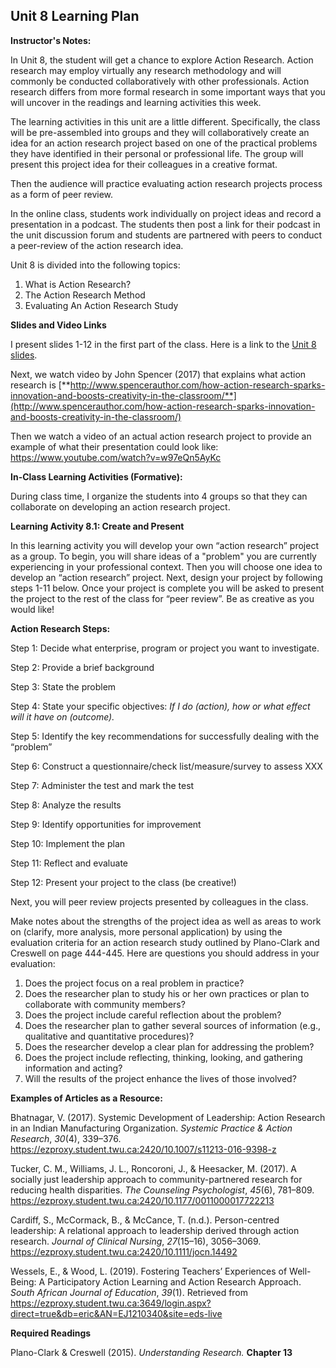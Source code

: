 ## Unit 8 Learning Plan

**Instructor's Notes:**

In Unit 8, the student will get a chance to explore Action Research. Action research may employ virtually any research methodology and will commonly be conducted collaboratively with other professionals. Action research differs from more formal research in some important ways that you will uncover in the readings and learning activities this week.

The learning activities in this unit are a little different. Specifically, the class will be pre-assembled into groups and they will collaboratively create an idea for an action research project based on one of the practical problems they have identified in their personal or professional life. The group will present this project idea for their colleagues in a creative format.

Then the audience will practice evaluating action research projects process as a form of peer review.

In the online class, students work individually on project ideas and record a presentation in a podcast.  The students then post a link for their podcast in the unit discussion forum and students are partnered with peers to conduct a peer-review of the action research idea.

Unit 8 is divided into the following topics:

1. What is Action Research?
2. The Action Research Method
3. Evaluating An Action Research Study

**Slides and Video Links**

I present slides 1-12 in the first part of the class.  Here is a link to the [Unit 8 slides](https://drive.google.com/file/d/1GQFqqNMVtzLWnVqfdixTmYz82yfXgKqW/view?usp=sharing). 

Next, we watch video by John Spencer (2017) that explains what action research is [**http://www.spencerauthor.com/how-action-research-sparks-innovation-and-boosts-creativity-in-the-classroom/**](http://www.spencerauthor.com/how-action-research-sparks-innovation-and-boosts-creativity-in-the-classroom/)

Then we watch a video of an actual action research project to provide an example of what their presentation could look like: https://www.youtube.com/watch?v=w97eQn5AyKc 

**In-Class Learning Activities (Formative):**

During class time, I organize the students into 4 groups so that they can collaborate on developing an action research project. 

**Learning Activity 8.1: Create and Present**

In this learning activity you will develop your own “action research” project as a group. To begin, you will share ideas of a "problem" you are currently experiencing in your professional context. Then you will choose one idea to develop an “action research” project. Next, design your project by following steps 1-11 below. Once your project is complete you will be asked to present the project to the rest of the class for “peer review”. Be as creative as you would like!

**Action Research Steps:**

Step 1: Decide what enterprise, program or project you want to investigate.

Step 2: Provide a brief background

Step 3: State the problem

Step 4: State your specific objectives: *If I do (action), how or what effect will it have on (outcome).*

Step 5: Identify the key recommendations for successfully dealing with the “problem”

Step 6: Construct a questionnaire/check list/measure/survey to assess XXX

Step 7: Administer the test and mark the test

Step 8: Analyze the results

Step 9: Identify opportunities for improvement

Step 10: Implement the plan

Step 11: Reflect and evaluate

Step 12: Present your project to the class (be creative!)

Next, you will peer review projects presented by colleagues in the class. 

Make notes about the strengths of the project idea as well as areas to work on (clarify, more analysis, more personal application) by using the evaluation criteria for an action research study outlined by Plano-Clark and Creswell on page 444-445. Here are questions you should address in your evaluation:

1. Does the project focus on a real problem in practice?
2. Does the researcher plan to study his or her own practices or plan to collaborate with community     members?
3. Does the project include careful reflection about the problem?
4. Does the researcher plan to gather several sources of information (e.g., qualitative and quantitative     procedures)?
5. Does the researcher develop a clear plan for addressing the problem?
6. Does the project include reflecting, thinking, looking, and gathering information and acting?
7. Will the results of the project enhance the lives of those involved?

**Examples of Articles as a Resource:**

Bhatnagar, V. (2017). Systemic Development of Leadership: Action Research in an Indian Manufacturing Organization. *Systemic Practice & Action Research*, *30*(4), 339–376. https://ezproxy.student.twu.ca:2420/10.1007/s11213-016-9398-z 

Tucker, C. M., Williams, J. L., Roncoroni, J., & Heesacker, M. (2017). A socially just leadership approach to community-partnered research for reducing health disparities. *The Counseling Psychologist*, *45*(6), 781–809. https://ezproxy.student.twu.ca:2420/10.1177/0011000017722213 

Cardiff, S., McCormack, B., & McCance, T. (n.d.). Person-centred leadership: A relational approach to leadership derived through action research. *Journal of Clinical Nursing*, *27*(15–16), 3056–3069. https://ezproxy.student.twu.ca:2420/10.1111/jocn.14492

Wessels, E., & Wood, L. (2019). Fostering Teachers’ Experiences of Well-Being: A Participatory Action Learning and Action Research Approach. *South African Journal of Education*, *39*(1). Retrieved from https://ezproxy.student.twu.ca:3649/login.aspx?direct=true&db=eric&AN=EJ1210340&site=eds-live 

**Required Readings**

Plano-Clark & Creswell (2015). *Understanding Research.* **Chapter 13**

### 
